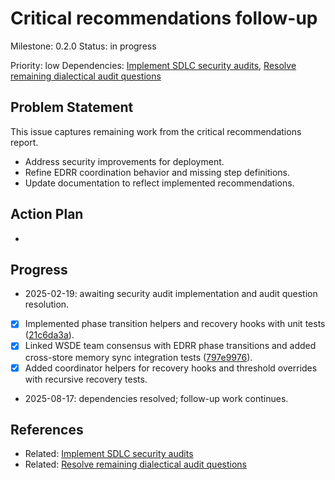 # Critical recommendations follow-up
Milestone: 0.2.0
Status: in progress

Priority: low
Dependencies: [Implement SDLC security audits](archived/implement-sdlc-security-audits.md), [Resolve remaining dialectical audit questions](archived/Resolve-remaining-dialectical-audit-questions.md)

## Problem Statement
<description>


This issue captures remaining work from the critical recommendations report.

- Address security improvements for deployment.
- Refine EDRR coordination behavior and missing step definitions.
- Update documentation to reflect implemented recommendations.

## Action Plan
- <tasks>

## Progress
- 2025-02-19: awaiting security audit implementation and audit question resolution.
- [x] Implemented phase transition helpers and recovery hooks with unit tests ([21c6da3a](../commit/21c6da3a)).
- [x] Linked WSDE team consensus with EDRR phase transitions and added cross-store memory sync integration tests ([797e9976](../commit/797e9976)).
- [x] Added coordinator helpers for recovery hooks and threshold overrides with recursive recovery tests.
- 2025-08-17: dependencies resolved; follow-up work continues.

## References
- Related: [Implement SDLC security audits](archived/implement-sdlc-security-audits.md)
- Related: [Resolve remaining dialectical audit questions](archived/Resolve-remaining-dialectical-audit-questions.md)
